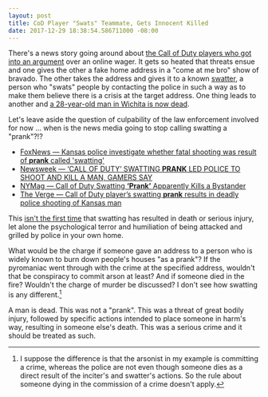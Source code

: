 ```yaml
---
layout: post
title: CoD Player "Swats" Teammate, Gets Innocent Killed
date: 2017-12-29 18:38:54.586711000 -08:00
---
```


There's a news story going around about [the Call of Duty players who got into an argument][cod-players] over an online wager. It gets so heated that threats ensue and one gives the other a fake home address in a "come at me bro" show of bravado. The other takes the address and gives it to a known [swatter][swatting], a person who "swats" people by contacting the police in such a way as to make them believe there is a crisis at the target address. One thing leads to another and [a 28-year-old man in Wichita is now dead][news-story].

Let's leave aside the question of culpability of the law enforcement involved for now ... when is the news media going to stop calling swatting a "prank"?!?

* [FoxNews &mdash; Kansas police investigate whether fatal shooting was result of **prank** called 'swatting'][foxnews]
* [Newsweek &mdash; ‘CALL OF DUTY’ SWATTING **PRANK** LED POLICE TO SHOOT AND KILL A MAN, GAMERS SAY][newsweek]
* [NYMag &mdash; Call of Duty Swatting **‘Prank’** Apparently Kills a Bystander][nymag]
* [The Verge &mdash; Call of Duty player’s swatting **prank** results in deadly police shooting of Kansas man][the-verge]

This [isn't the first time][not-first-time] that swatting has resulted in death or serious injury, let alone the psychological terror and humiliation of being attacked and grilled by police in your own home.

What would be the charge if someone gave an address to a person who is widely known to burn down people's houses "as a prank"? If the pyromaniac went through with the crime at the specified address, wouldn't that be conspiracy to commit arson at least? And if someone died in the fire? Wouldn't the charge of murder be discussed? I don't see how swatting is any different.[^1]

A man is dead. This was not a "prank". This was a threat of great bodily injury, followed by specific actions intended to place someone in harm's way, resulting in someone else's death. This was a serious crime and it should be treated as such.

[^1]: I suppose the difference is that the arsonist in my example is committing a crime, whereas the police are not even though someone dies as a direct result of the inciter's and swatter's actions. So the rule about someone dying in the commission of a crime doesn't apply.

[cod-players]: https://charlieintel.com/2017/12/29/dispute-call-duty-wager-leads-death-28-year-old-man-kansas/
[news-story]: http://www.kansas.com/news/local/crime/article192081124.html
[swatting]: https://en.wikipedia.org/wiki/Swatting
[the-verge]: https://www.theverge.com/2017/12/29/16830626/call-of-duty-swatting-prank-kansas-man-dead-police-shooting
[newsweek]: http://www.newsweek.com/call-duty-swatting-prank-police-kill-man-gamers-say-765329
[nymag]: http://nymag.com/selectall/2017/12/man-shot-dead-in-call-of-duty-swatting-prank-call.html
[foxnews]: http://www.foxnews.com/us/2017/12/29/kansas-police-investigate-whether-fatal-shooting-was-result-prank-called-swatting.html
[not-first-time]: https://en.wikipedia.org/wiki/Swatting#Injuries_/_deaths_due_to_swatting
[california-law]: http://usnews.nbcnews.com/_news/2013/09/10/20426666-california-governor-signs-bill-to-crack-down-on-celebrity-swatting?lite
